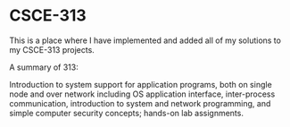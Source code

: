 # CSCE-313

This is a place where I have implemented and added all of my solutions to my CSCE-313 projects.

A summary of 313:

Introduction to system support for application programs, both on single node and over network including OS application interface, inter-process communication, introduction to system and network programming, and simple computer security concepts; hands-on lab assignments.
